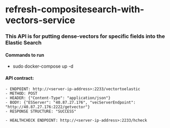 # refresh-compositesearch-with-vectors-service

### This API is for putting dense-vectors for specific fields into the Elastic Search

#### Commands to run
   - sudo docker-compose up -d

#### API contract: 
    - ENDPOINT: http://<server-ip-address>:2233/vectortoelastic
    - METHOD: POST
    - HEADER: {"Content-Type": "application/json"}
    - BODY: {"ESServer": "40.87.27.176", "vecServerEndpoint": "http://40.87.27.176:2222/getvector"}
    - RESPONSE STRUCTURE: "SUCCESS"
    
    - HEALTHCHECK ENDPOINT: http://<server-ip-address>:2233/hcheck
